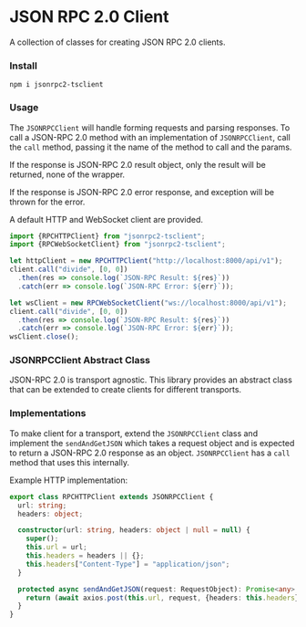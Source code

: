 # JSON RPC 2.0 Client

A collection of classes for creating JSON RPC 2.0 clients.

### Install

```shell
npm i jsonrpc2-tsclient
```

### Usage

The `JSONRPCClient` will handle forming requests and parsing responses.
To call a JSON-RPC 2.0 method with an implementation of `JSONRPCClient`,
call the `call` method, passing it the name of the method to call and
the params.

If the response is JSON-RPC 2.0 result object, only the result will be
returned, none of the wrapper.

If the response is JSON-RPC 2.0 error response, and exception will be
thrown for the error.

A default HTTP and WebSocket client are provided.

```typescript
import {RPCHTTPClient} from "jsonrpc2-tsclient";
import {RPCWebSocketClient} from "jsonrpc2-tsclient";

let httpClient = new RPCHTTPClient("http://localhost:8000/api/v1");
client.call("divide", [0, 0])
  .then(res => console.log(`JSON-RPC Result: ${res}`))
  .catch(err => console.log(`JSON-RPC Error: ${err}`));

let wsClient = new RPCWebSocketClient("ws://localhost:8000/api/v1");
client.call("divide", [0, 0])
  .then(res => console.log(`JSON-RPC Result: ${res}`))
  .catch(err => console.log(`JSON-RPC Error: ${err}`));
wsClient.close();
```

### JSONRPCClient Abstract Class

JSON-RPC 2.0 is transport agnostic. This library provides an abstract
class that can be extended to create clients for different transports.

### Implementations

To make client for a transport, extend the `JSONRPCClient` class and
implement the `sendAndGetJSON` which takes a request object and is
expected to return a JSON-RPC 2.0 response as an object. `JSONRPCClient`
has a `call` method that uses this internally.

Example HTTP implementation:

```typescript
export class RPCHTTPClient extends JSONRPCClient {
  url: string;
  headers: object;

  constructor(url: string, headers: object | null = null) {
    super();
    this.url = url;
    this.headers = headers || {};
    this.headers["Content-Type"] = "application/json";
  }

  protected async sendAndGetJSON(request: RequestObject): Promise<any> {
    return (await axios.post(this.url, request, {headers: this.headers})).data;
  }
}
```
